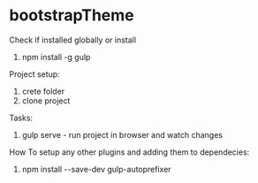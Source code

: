 # bootstrapTheme
Check if installed globally or install
1) npm install -g gulp 

Project setup:
1) crete folder
2) clone project

Tasks:
1) gulp serve - run project in browser and watch changes


How To setup any other plugins and adding them to dependecies:
1) npm install --save-dev gulp-autoprefixer
